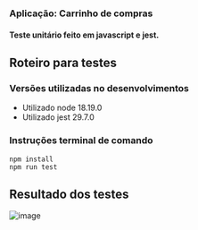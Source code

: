 ### Aplicação: Carrinho de compras
#### Teste unitário feito em javascript e jest.

## Roteiro para testes

### Versões utilizadas no desenvolvimentos
- Utilizado node 18.19.0
- Utilizado jest 29.7.0

### Instruções terminal de comando
```
npm install
npm run test
```

## Resultado dos testes
![image](https://github.com/devfabri/ES1-Teste-Unitario/assets/36730839/514e88ae-9c6b-4c7e-8ee2-c16aa70f6042)

